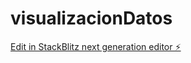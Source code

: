 # visualizacionDatos

[Edit in StackBlitz next generation editor ⚡️](https://stackblitz.com/~/github.com/jmelendez612/visualizacionDatos)